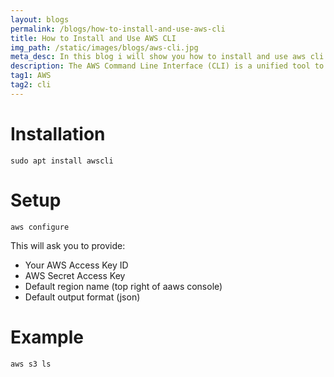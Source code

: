 ```yaml
---
layout: blogs
permalink: /blogs/how-to-install-and-use-aws-cli
title: How to Install and Use AWS CLI
img_path: /static/images/blogs/aws-cli.jpg
meta_desc: In this blog i will show you how to install and use aws cli with example
description: The AWS Command Line Interface (CLI) is a unified tool to manage your AWS services. With just one tool to download and configure, you can control multiple AWS services from the command line and automate them through scripts.
tag1: AWS
tag2: cli
---
```


# Installation

```
sudo apt install awscli
```

# Setup
```
aws configure
```

This will ask you to provide:
- Your AWS Access Key ID
- AWS Secret Access Key
- Default region name (top right of aaws console)
- Default output format (json)

# Example

```
aws s3 ls
```